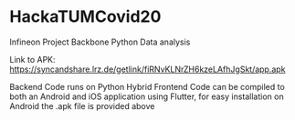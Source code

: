 # HackaTUMCovid20
Infineon Project Backbone Python Data analysis

Link to APK: https://syncandshare.lrz.de/getlink/fiRNvKLNrZH6kzeLAfhJgSkt/app.apk 

Backend Code runs on Python 
Hybrid Frontend Code can be compiled to both an Android and iOS application using Flutter, for easy installation on Android the .apk file is provided above
